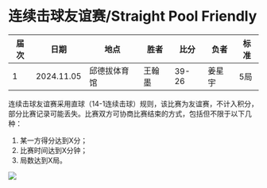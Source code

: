 # 连续击球友谊赛/Straight Pool Friendly

| 届次 | 日期       | 地点         | 胜者   | 比分    | 负者   | 标准 |
| ---- | ---------- | ------------ | ------ | ------- | ------ | ------ |
| 1    | 2024.11.05  | 邱德拔体育馆 | 王翰墨 | 39-26   |姜星宇 |5局 |

连续击球友谊赛采用直球（14-1连续击球）规则，该比赛为友谊赛，不计入积分，部分比赛记录可能丢失。比赛双方可协商比赛结束的方式，包括但不限于以下几种：

1. 某一方得分达到X分；
2. 比赛时间达到X分钟；
3. 局数达到X局。

![](./img/straight_pool_friendly.jpg)